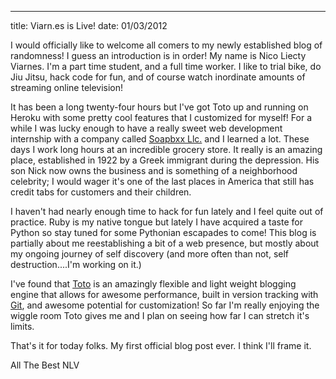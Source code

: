 --- 
title: Viarn.es is Live!
date: 01/03/2012


I would officially like to welcome all comers to my newly established blog of randomness! I guess an introduction is in order! My name is Nico Liecty Viarnes. I'm a part time student, and a full time worker. I like to trial bike, do Jiu Jitsu, hack code for fun, and of course watch inordinate amounts of streaming online television!

It has been a long twenty-four hours but I've got Toto up and running on Heroku with some pretty cool features that I customized for myself! For a while I was lucky enough to have a really sweet web development internship with a company called <a href="http://www.soapbxx.com">Soapbxx Llc.</a> and I learned a lot. These days I work long hours at an incredible grocery store. It really is an amazing place, established in 1922 by a Greek immigrant during the depression. His son Nick now owns the business and is something of a neighborhood celebrity; I would wager it's one of the last places in America that still has credit tabs for customers and their children.

I haven't had nearly enough time to hack for fun lately and I feel quite out of practice. Ruby is my native tongue but lately I have acquired a taste for Python so stay tuned for some Pythonian escapades to come! This blog is partially about me reestablishing a bit of a web presence, but mostly about my ongoing journey of self discovery (and more often than not, self destruction....I'm working on it.)

I've found that <a href="https://github.com/cloudhead/toto">Toto</a> is an amazingly flexible and light weight blogging engine that allows for awesome performance, built in version tracking with <a href="https://www.github.com">Git</a>, and awesome potential for customization! So far I'm really enjoying the wiggle room Toto gives me and I plan on seeing how far I can stretch it's limits.

That's it for today folks. My first official blog post ever. I think I'll frame it.



All The Best
NLV